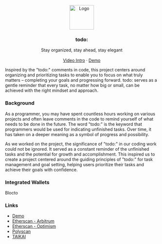 <br />
<p align="center">
  <a href="https://github.com/othneildrew/Best-README-Template">
    <img src="https://user-images.githubusercontent.com/7845979/234161293-ccb355e5-a63a-41e3-b1ab-a88028eae231.png" alt="Logo" width="80" height="80">
  </a>

  <h3 align="center">todo:</h3>

  <p align="center">
    Stay organized, stay ahead, stay elegant
    <br />
    <br />
    <a href="https://youtu.be/KZcw-LtwLg0">Video Intro</a>
    ·
    <a href="https://todo-web3.netlify.app">Demo</a>
  </p>
</p>

Inspired by the "todo:" comments in code, this project centers around organizing and prioritizing tasks to enable you to focus on what truly matters – completing your goals and progressing forward. todo: serves as a gentle reminder that every task, no matter how big or small, can be achieved with the right mindset and approach.

### Background
As a programmer, you may have spent countless hours working on various projects and often leave comments in the code to remind yourself of what needs to be done in the future. The word "todo:" is the keyword that programmers would be used for indicating unfinished tasks. Over time, it has taken on a deeper meaning as a symbol of progress and possibility.

As we worked on the project, the significance of "todo:" in our coding work could not be ignored. It served as a constant reminder of the unfinished tasks and the potential for growth and accomplishment. This inspired us to create a project centered around the guiding principles of "todo:" for task management and goal setting, helping users prioritize their tasks and achieve their goals with confidence.

### Integrated Wallets
Blocto

### Links
- [Demo](https://todo-web3.netlify.app)
- [Etherscan - Arbitrum](https://mumbai.polygonscan.com/address/0x0eb07fb5167e4e228223cfb986fba2771c567c8b)
- [Etherscan - Optimism](https://goerli-optimism.etherscan.io/address/0x27433e6d77b6fcd28c11d1533e084b3561b61914)
- [Polyscan](https://goerli.arbiscan.io/address/0x27433e6d77b6fcd28c11d1533e084b3561b61914)
- [TAIKAI](https://taikai.network/ethtaipei/hackathons/hackathon/projects/clgstekyr63703901xf807lahfl/idea)
